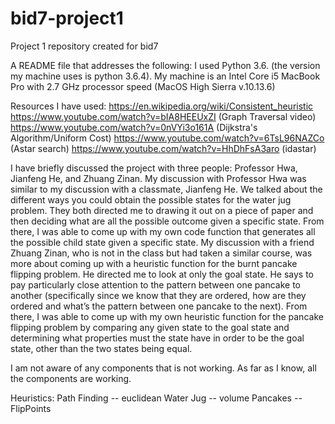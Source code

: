# bid7-project1
Project 1 repository created for bid7

A README file that addresses the following:
I used Python 3.6. 
(the version my machine uses is python 3.6.4).
My machine is an Intel Core i5 MacBook Pro with 2.7 GHz processor speed (MacOS High Sierra v.10.13.6)

Resources I have used:
https://en.wikipedia.org/wiki/Consistent_heuristic
https://www.youtube.com/watch?v=bIA8HEEUxZI (Graph Traversal video)
https://www.youtube.com/watch?v=0nVYi3o161A (Dijkstra's Algorithm/Uniform Cost)
https://www.youtube.com/watch?v=6TsL96NAZCo (Astar search)
https://www.youtube.com/watch?v=HhDhFsA3aro (idastar)

I have briefly discussed the project with three people: Professor Hwa, Jianfeng He, and Zhuang Zinan. My discussion with Professor Hwa was similar to my discussion with a classmate, Jianfeng He. We talked about the different ways you could obtain the possible states for the water jug problem. They both directed me to drawing it out on a piece of paper and then deciding what are all the possible outcome given a specific state. From there, I was able to come up with my own code function that generates all the possible child state given a specific state. My discussion with a friend Zhuang Zinan, who is not in the class but had taken a similar course, was more about coming up with a heuristic function for the burnt pancake flipping problem. He directed me to look at only the goal state. He says to pay particularly close attention to the pattern between one pancake to another (specifically since we know that they are ordered, how are they ordered and what’s the pattern between one pancake to the next). From there, I was able to come up with my own heuristic function for the pancake flipping problem by comparing any given state to the goal state and determining what properties must the state have in order to be the goal state, other than the two states being equal. 


I am not aware of any components that is not working. As far as I know, all the components are working. 

Heuristics:
Path Finding -- euclidean
Water Jug -- volume
Pancakes -- FlipPoints
